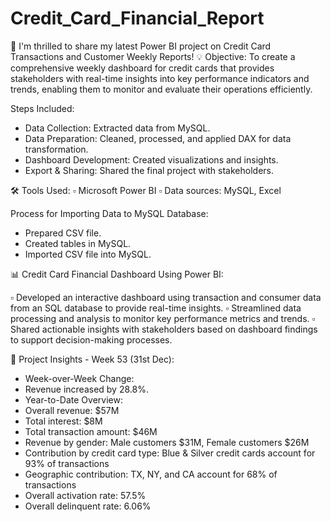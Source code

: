 # Credit_Card_Financial_Report

📣 I'm thrilled to share my latest Power BI project on Credit Card Transactions and Customer Weekly Reports!
💡 Objective:
To create a comprehensive weekly dashboard for credit cards that provides stakeholders with real-time insights into key performance indicators and trends, enabling them to monitor and evaluate their operations efficiently.

Steps Included:
* Data Collection: Extracted data from MySQL.
* Data Preparation: Cleaned, processed, and applied DAX for data transformation.
* Dashboard Development: Created visualizations and insights.
* Export & Sharing: Shared the final project with stakeholders.
  
🛠 Tools Used:
▫ Microsoft Power BI
▫ Data sources: MySQL, Excel

Process for Importing Data to MySQL Database:

* Prepared CSV file.
* Created tables in MySQL.
* Imported CSV file into MySQL.

📊 Credit Card Financial Dashboard Using Power BI:

▫ Developed an interactive dashboard using transaction and consumer data from an SQL database to provide real-time insights.
▫ Streamlined data processing and analysis to monitor key performance metrics and trends.
▫ Shared actionable insights with stakeholders based on dashboard findings to support decision-making processes.

🔳 Project Insights - Week 53 (31st Dec):
* Week-over-Week Change:
* Revenue increased by 28.8%.
* Year-to-Date Overview:
* Overall revenue: $57M
* Total interest: $8M
* Total transaction amount: $46M
* Revenue by gender: Male customers $31M, Female customers $26M
* Contribution by credit card type: Blue & Silver credit cards account for 93% of transactions
* Geographic contribution: TX, NY, and CA account for 68% of transactions
* Overall activation rate: 57.5%
* Overall delinquent rate: 6.06%
